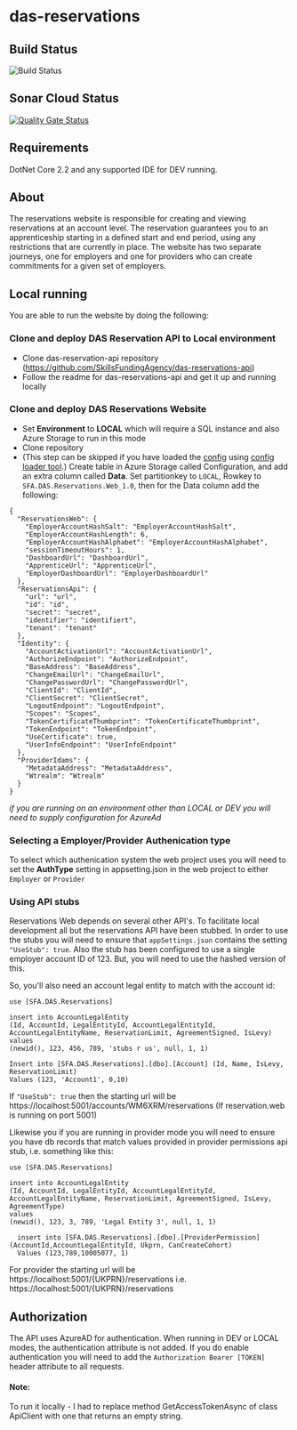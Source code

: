 # das-reservations

## Build Status

![Build Status](https://sfa-gov-uk.visualstudio.com/Digital%20Apprenticeship%20Service/_apis/build/status/Manage%20Funding/das-reservations?branchName=master)

## Sonar Cloud Status

[![Quality Gate Status](https://sonarcloud.io/api/project_badges/measure?project=SkillsFundingAgency_das-reservations&metric=alert_status)](https://sonarcloud.io/dashboard?id=SkillsFundingAgency_das-reservations)

## Requirements

DotNet Core 2.2 and any supported IDE for DEV running.

## About

The reservations website is responsible for creating and viewing reservations at an account level. The reservation guarantees you to an apprenticeship starting in a defined start and end period, using any restrictions that are currently in place. The website has two separate journeys, one for employers and one for providers who can create commitments for a given set of employers.

## Local running

You are able to run the website by doing the following:

### Clone and deploy DAS Reservation API to Local environment

- Clone das-reservation-api repository (https://github.com/SkillsFundingAgency/das-reservations-api)
- Follow the readme for das-reservations-api and get it up and running locally

### Clone and deploy DAS Reservations Website

- Set **Environment** to **LOCAL** which will require a SQL instance and also Azure Storage to run in this mode
- Clone repository
- (This step can be skipped if you have loaded the [config](https://github.com/SkillsFundingAgency/das-employer-config) using [config loader tool](https://github.com/SkillsFundingAgency/das-employer-config-updater).) Create table in Azure Storage called Configuration, and add an extra column called **Data**. Set partitionkey to `LOCAL`, Rowkey to `SFA.DAS.Reservations.Web_1.0`, then for the Data column add the following:
```
{
  "ReservationsWeb": {
    "EmployerAccountHashSalt": "EmployerAccountHashSalt",
    "EmployerAccountHashLength": 6,
    "EmployerAccountHashAlphabet": "EmployerAccountHashAlphabet",
    "sessionTimeoutHours": 1,
    "DashboardUrl": "DashboardUrl",
    "ApprenticeUrl": "ApprenticeUrl",
    "EmployerDashboardUrl": "EmployerDashboardUrl"
  },
  "ReservationsApi": {
    "url": "url",
    "id": "id",
    "secret": "secret",
    "identifier": "identifiert",
    "tenant": "tenant"
  },
  "Identity": {
    "AccountActivationUrl": "AccountActivationUrl",
    "AuthorizeEndpoint": "AuthorizeEndpoint",
    "BaseAddress": "BaseAddress",
    "ChangeEmailUrl": "ChangeEmailUrl",
    "ChangePasswordUrl": "ChangePasswordUrl",
    "ClientId": "ClientId",
    "ClientSecret": "ClientSecret",
    "LogoutEndpoint": "LogoutEndpoint",
    "Scopes": "Scopes",
    "TokenCertificateThumbprint": "TokenCertificateThumbprint",
    "TokenEndpoint": "TokenEndpoint",
    "UseCertificate": true,
    "UserInfoEndpoint": "UserInfoEndpoint"
  },
  "ProviderIdams": {
    "MetadataAddress": "MetadataAddress",
    "Wtrealm": "Wtrealm"
  }
}
```
 *if you are running on an environment other than LOCAL or DEV you will need to supply configuration for AzureAd* 


### Selecting a Employer/Provider Authenication type

To select which authenication system the web project uses you will need to set the  **AuthType** setting in appsetting.json in the web project to either ```Employer``` or ```Provider```

### Using API stubs

Reservations Web depends on several other API's. To facilitate local development all but the reservations API have been stubbed. In order to use the stubs you will need to ensure that `appSettings.json` contains the setting `"UseStub": true`. Also the stub has been configured to use a single employer account ID of 123. But, you will need to use the hashed version of this.

So, you'll also need an account legal entity to match with the account id: 

```
use [SFA.DAS.Reservations]

insert into AccountLegalEntity
(Id, AccountId, LegalEntityId, AccountLegalEntityId, AccountLegalEntityName, ReservationLimit, AgreementSigned, IsLevy)
values
(newid(), 123, 456, 789, 'stubs r us', null, 1, 1)

Insert into [SFA.DAS.Reservations].[dbo].[Account] (Id, Name, IsLevy, ReservationLimit)
Values (123, 'Account1', 0,10)
```
If `"UseStub": true` then the starting url will be https://localhost:5001/accounts/WM6XRM/reservations (If reservation.web is running on port 5001)

Likewise you if you are running in provider mode you will need to ensure you have db records that match values provided in provider permissions api stub, i.e. something like this: 

```
use [SFA.DAS.Reservations]

insert into AccountLegalEntity
(Id, AccountId, LegalEntityId, AccountLegalEntityId, AccountLegalEntityName, ReservationLimit, AgreementSigned, IsLevy, AgreementType)
values
(newid(), 123, 3, 789, 'Legal Entity 3', null, 1, 1)
```

```
  insert into [SFA.DAS.Reservations].[dbo].[ProviderPermission] (AccountId,AccountLegalEntityId, Ukprn, CanCreateCohort)
  Values (123,789,10005077, 1)
```
For provider the starting url will be https://localhost:5001/{UKPRN}/reservations i.e. https://localhost:5001/{UKPRN}/reservations

## Authorization

The API uses AzureAD for authentication. When running in DEV or LOCAL modes, the authentication attribute is not added. If you do enable authentication you will need to add the ```Authorization Bearer [TOKEN]``` header attribute to all requests. 

#### Note:
To run it locally - I had to replace method GetAccessTokenAsync of class ApiClient with one that returns an empty string. 
